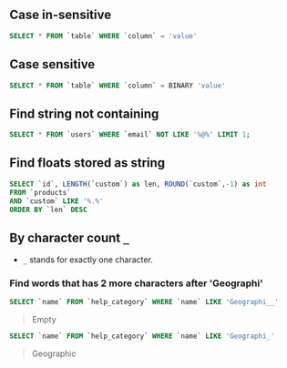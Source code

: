 ## Case in-sensitive

```sql
SELECT * FROM `table` WHERE `column` = 'value'
```

## Case sensitive

```sql
SELECT * FROM `table` WHERE `column` = BINARY 'value'
```

## Find string not containing

```sql
SELECT * FROM `users` WHERE `email` NOT LIKE '%@%' LIMIT 1;
```

## Find floats stored as string

```sql
SELECT `id`, LENGTH(`custom`) as len, ROUND(`custom`,-1) as int
FROM `products`
AND `custom` LIKE '%.%'
ORDER BY `len` DESC
```

## By character count `_`

* `_` stands for exactly one character.


### Find words that has 2 more characters after 'Geographi'

```sql
SELECT `name` FROM `help_category` WHERE `name` LIKE 'Geographi__'
```
> Empty

```sql
SELECT `name` FROM `help_category` WHERE `name` LIKE 'Geographi_'
```
> Geographic
